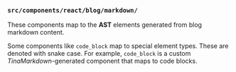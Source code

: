 ### `src/components/react/blog/markdown/`

These components map to the **AST** elements generated from blog markdown content.

Some components like `code_block` map to special element types. These are denoted with snake case. For example, `code_block` is a custom *TinaMarkdown*-generated component that maps to code blocks.
